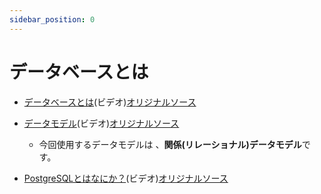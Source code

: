 ```yaml
---
sidebar_position: 0
---
```


# データベースとは


- [データベースとは](http://172.16.7.40/share/%E6%96%B0%E5%85%A5%E7%A4%BE%E5%93%A1%E7%A0%94%E4%BF%AE/%E6%95%99%E6%9D%90/DB%E5%85%A5%E9%96%80/%E3%83%87%E3%83%BC%E3%82%BF%E3%83%99%E3%83%BC%E3%82%B9%E3%81%A8%E3%81%AF.mp4)(ビデオ)[オリジナルソース](https://www.youtube.com/watch?v=gGKM4dSDneA&feature=youtu.be)

- [データモデル](http://172.16.7.40/share/%E6%96%B0%E5%85%A5%E7%A4%BE%E5%93%A1%E7%A0%94%E4%BF%AE/%E6%95%99%E6%9D%90/DB%E5%85%A5%E9%96%80/%E3%83%87%E3%83%BC%E3%82%BF%E3%83%A2%E3%83%87%E3%83%AB.mp4)(ビデオ)[オリジナルソース](https://www.youtube.com/watch?v=u24MeS4Q-M0&feature=youtu.be)
  - 今回使用するデータモデルは 、**関係(リレーショナル)データモデル**です。
- [PostgreSQLとはなにか？](http://172.16.7.40/share/%E6%96%B0%E5%85%A5%E7%A4%BE%E5%93%A1%E7%A0%94%E4%BF%AE/%E6%95%99%E6%9D%90/DB%E5%85%A5%E9%96%80/PostgreSQL%E3%81%A8%E3%81%AF%E3%81%AA%E3%81%AB%E3%81%8B%EF%BC%9F.mp4)(ビデオ)[オリジナルソース](https://dotinstall.com/lessons/basic_postgresql/26101)
